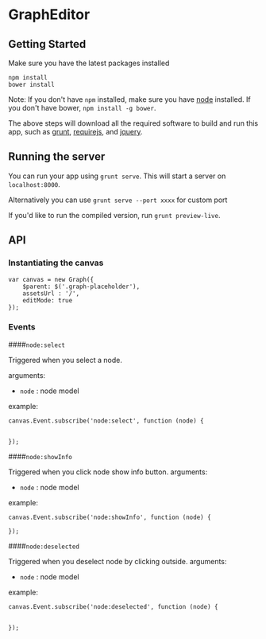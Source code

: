 # GraphEditor


## Getting Started

Make sure you have the latest packages installed

```
npm install
bower install
```

Note: If you don't have `npm` installed, make sure you have
[node](http://nodejs.com) installed. If you don't have bower,
`npm install -g bower`.

The above steps will download all the required software to
build and run this app, such as [grunt](http://gruntjs.com),
[requirejs](http://requirejs.org), and [jquery](http://jquery.com).

## Running the server

You can run your app using `grunt serve`. This will start a
server on `localhost:8000`.

Alternatively you can use `grunt serve --port xxxx` for custom port



If you'd like to run the compiled version, run
`grunt preview-live`.


## API

### Instantiating the canvas

    var canvas = new Graph({
        $parent: $('.graph-placeholder'),
        assetsUrl : '/',
        editMode: true
    });

### Events


####`node:select` 

Triggered when you select a node.

arguments:

* `node` : node model
    
example:    
    
    canvas.Event.subscribe('node:select', function (node) {
    
    
    });

####`node:showInfo` 

Triggered when you click node show info button.
arguments:

* `node` : node model
    
example:  

    canvas.Event.subscribe('node:showInfo', function (node) {

    });


####`node:deselected` 

Triggered when you deselect node by clicking outside.
arguments:

* `node` : node model
    
example:  

    canvas.Event.subscribe('node:deselected', function (node) {


    });
